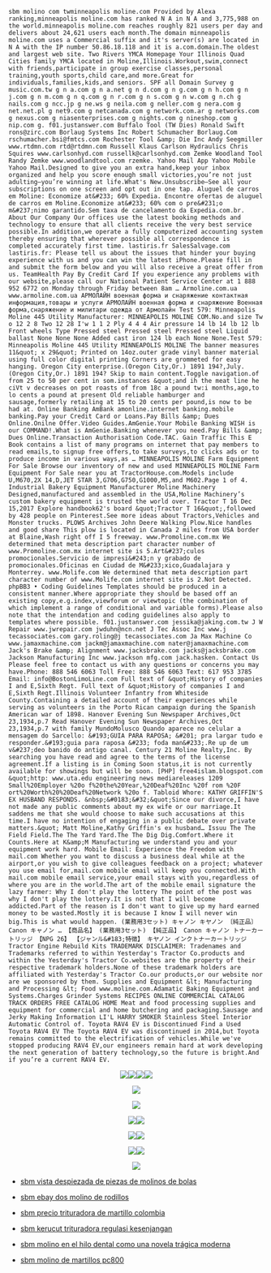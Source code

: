 
```
sbm molino com twminneapolis moline.com Provided by Alexa ranking,minneapolis moline.com has ranked N A in N A and 3,775,988 on the world.minneapolis moline.com reaches roughly 821 users per day and delivers about 24,621 users each month.The domain minneapolis moline.com uses a Commercial suffix and it's server(s) are located in N A with the IP number 50.86.18.118 and it is a.com.domain.The oldest and largest web site. Two Rivers YMCA Homepage Your Illinois Quad Cities family YMCA located in Moline,Illinois.Workout,swim,connect with friends,participate in group exercise classes,personal training,youth sports,child care,and more.Great for individuals,families,kids,and seniors. SPF all Domain Survey g music.com.tw g n a.com g n a.net g n d.com g n g.com g n h.com g n j.com g n m.com g n q.com g n r.com g n s.com g n w.com g n.ch g nails.com g ncc.jp g ne.ws g neila.com g neller.com g nera.com g net.net.pl g net9.com g netcanada.com g network.com.ar g networks.com g nexus.com g niasenterprises.com g nights.com g nineshop.com g nip.com g. f01.justanswer.com Buffalo Tool (TW Dies) Ronald Swift rons@zirc.com Borlaug Systems Inc Robert Schumacher Borlaug.Com rschumacher.bsi@fmtcs.com Rochester Tool &amp; Die Inc Andy Seegmiller www.rtdmn.com rtd@rtdmn.com Russell Klaus Carlson Hydraulics Chris Squires www.carlsonhyd.com russellk@carlsonhyd.com Zemke Woodland Tool Randy Zemke www.woodlandtool.com rzemke. Yahoo Mail App Yahoo Mobile Yahoo Mail.Designed to give you an extra hand,keep your inbox organized and help you score enough small victories,you’re not just adulting—you’re winning at life.What's New.Unsubscribe—See all your subscriptions on one screen and opt out in one tap. Aluguel de carros em Moline: Economize at&#233; 60% Expedia. Encontre ofertas de aluguel de carros em Moline.Economize at&#233; 60% com o pre&#231;o m&#237;nimo garantido.Sem taxa de cancelamento da Expedia.com.br. About Our Company Our offices use the latest booking methods and technology to ensure that all clients receive the very best service possible.In addition,we operate a fully computerized accounting system thereby ensuring that wherever possible all correspondence is completed accurately first time. lastiris.fr SalesSalvage.com lastiris.fr: Please tell us about the issues that hinder your buying experience with us and you can win the latest iPhone.Please fill in and submit the form below and you will also receive a great offer from us. TeamHealth Pay By Credit Card If you experience any problems with our website,please call our National Patient Service Center at 1 888 952 6772 on Monday through Friday between 8am … Armoline.com.ua www.armoline.com.ua АРМОЛАЙН военная форма и снаряжение контактная информация,товары и услуги АРМОЛАЙН военная форма и снаряжение Военная форма,снаряжение и милитари одежда от Армолайн Test 579: Minneapolis Moline 445 Utility Manufacturer: MINNEAPOLIS MOLINE COM.No.and size Tw o 12 2 8 Two 12 28 I'w 1 1 2 Ply 4 4 4 Air pressure 14 lb 14 lb 12 lb Front wheels Type Pressed steel Pressed steel Pressed steel Liquid ballast None None None Added cast iron 124 lb each None None.Test 579: Minneapolis Moline 445 Utility MINNEAPOLIS MOLINE The banner measures 11&quot; x 29&quot; Printed on 14oz.outer grade vinyl banner material using full color digital printing Corners are grommeted for easy hanging. Oregon City enterprise.(Oregon City,Or.) 1891 194?,July. (Oregon City,Or.) 1891 194? Skip to main content.Toggle navigation.of from 25 to 50 per cent in som.instances &quot;and ih the meat line he ciVt v decreases on pot roasts of from 18c a pound tw:i months,ago,to lo cents a pound at present Old reliable hamburger and sausage,formerly retailing at 15 to 20 cents per pound,is now to be had at. Online Banking AmBank amonline.internet banking.mobile banking.Pay your Credit Card or Loans.Pay Bills &amp; Dues Online.Onilne Offer.Video Guides.AmGenie.Your Mobile Banking WISH is our COMMAND!.What is AmGenie.Banking whenever you need.Pay Bills &amp; Dues Online.Transaction Authorisation Code.TAC. Gain Traffic This E Book contains a list of many programs on internet that pay members to read emails,to signup free offers,to take surveys,to clicks ads or to produce income in various ways,as … MINNEAPOLIS MOLINE Farm Equipment For Sale Browse our inventory of new and used MINNEAPOLIS MOLINE Farm Equipment For Sale near you at TractorHouse.com.Models include U,M670,2X 14,D,JET STAR 3,G706,G750,G1000,M5,and M602.Page 1 of 4. Industrial Bakery Equipment Manufacturer Moline Machinery Designed,manufactured and assembled in the USA,Moline Machinery’s custom bakery equipment is trusted the world over. Tractor T 16 Dec 15,2017 Explore handbook62's board &quot;Tractor T 16&quot;,followed by 428 people on Pinterest.See more ideas about Tractors,Vehicles and Monster trucks. PLOWS Archives John Deere Walking Plow.Nice handles and good share This plow is located in Canada 2 miles from USA border at Blaine,Wash right off I 5 freeway. www.Promoline.com.mx We determined that meta description part character number of www.Promoline.com.mx internet site is 5.Art&#237;culos promocionales.Servicio de impresi&#243;n y grabado de promocionales.Oficinas en Ciudad de M&#233;xico,Guadalajara y Monterrey. www.Molife.com We determined that meta description part character number of www.Molife.com internet site is 2.Not Detected. phpBB3 • Coding Guidelines Templates should be produced in a consistent manner.Where appropriate they should be based off an existing copy,e.g.index,viewforum or viewtopic (the combination of which implement a range of conditional and variable forms).Please also note that the intendation and coding guidelines also apply to templates where possible. f01.justanswer.com jessika@jaking.com.tw J W Repair www.jwrepair.com jwduhn@ncn.net J Tec Assoc Inc www.j tecassociates.com gary.roling@j tecassociates.com Ja Max Machine Co www.jamaxmachine.com jackm@jamaxmachine.com nater@jamaxmachine.com Jack's Brake &amp; Alignment www.jacksbrake.com jacks@jacksbrake.com Jackson Manufacturing Inc www.jackson mfg.com jack.hasken. Contact Us Please feel free to contact us with any questions or concerns you may have.Phone: 888 546 6063 Toll Free: 888 546 6063 Text: 617 953 3785 Email: info@BostonLimoLine.com Full text of &quot;History of companies I and E,Sixth Regt. Full text of &quot;History of companies I and E,Sixth Regt.Illinois Volunteer Infantry from Whiteside County.Containing a detailed account of their experiences while serving as volunteers in the Porto Rican campaign during the Spanish American war of 1898. Hanover Evening Sun Newspaper Archives,Oct 23,1934,p.7 Read Hanover Evening Sun Newspaper Archives,Oct 23,1934,p.7 with family MundoMolusco Quando aparece no celular a mensagem do Sarcello: &#193;GUIA PARA RAPOSA; &#201; pra largar tudo e responder.&#193;guia para raposa &#233; foda man&#233;.Re up de um v&#237;deo banido do antigo canal. Century 21 Moline Realty,Inc. By searching you have read and agree to the terms of the license agreement.If a listing is in Coming Soon status,it is not currently available for showings but will be soon. [PHP] free4islam.blogspot.com &quot;http: www.uta.edu engineering news mediareleases 1209 Small%20Employer %20o f%20the%20Year,%20Deaf%20Inc %20f rom %20F ort%20Worth%20%20Deaf%20Network %20o f. Tabloid Whore: KATHY GRIFFIN'S EX HUSBAND RESPONDS. &nbsp;&#0183;&#32;&quot;Since our divorce,I have not made any public comments about my ex wife or our marriage.It saddens me that she would choose to make such accusations at this time.I have no intention of engaging in a public debate over private matters.&quot; Matt Moline,Kathy Griffin's ex husband… Issuu The The Field Field.The The Yard Yard.The The Dig Dig.Comfort.Where it Counts.Here at K&amp;M Manufacturing we understand you and your equipment work hard. Mobile Email: Experience the Freedom with mail.com Whether you want to discuss a business deal while at the airport,or you wish to give colleagues feedback on a project; whatever you use email for,mail.com mobile email will keep you connected.With mail.com mobile email service,your email stays with you,regardless of where you are in the world.The art of the mobile email signature the lazy farmer: Why I don't play the lottery The point of the post was why I don't play the lottery.It is not that I will become addicted.Part of the reason is I don't want to give up my hard earned money to be wasted.Mostly it is because I know I will never win big.This is what would happen. (業務用3セット) キャノン キヤノン 〔純正品〕 Canon キャノン … 【商品名】 (業務用3セット) 【純正品】 Canon キャノン トナーカートリッジ 【NPG 26】 【ジャンル&#183;特徴】 キヤノン インクトナーカートリッジ Tractor Engine Rebuild Kits TRADEMARK DISCLAIMER: Tradenames and Trademarks referred to within Yesterday's Tractor Co.products and within the Yesterday's Tractor Co.websites are the property of their respective trademark holders.None of these trademark holders are affiliated with Yesterday's Tractor Co.our products,or our website nor are we sponsored by them. Supplies and Equipment &lt; Manufacturing and Processing &lt; Food www.moline.com.Adamatic Baking Equipment and Systems.Charges Grinder Systems RECIPES ONLINE COMMERCIAL CATALOG TRACK ORDERS FREE CATALOG HOME Meat and food processing supplies and equipment for commercial and home butchering and packaging.Sausage and Jerky Making Information LI'L HARRY SMOKER Stainless Steel Interior Automatic Control of. Toyota RAV4 EV is Discontinued Find a Used Toyota RAV4 EV The Toyota RAV4 EV was discontinued in 2014,but Toyota remains committed to the electrification of vehicles.While we've stopped producing RAV4 EV,our engineers remain hard at work developing the next generation of battery technology,so the future is bright.And if you’re a current RAV4 EV. 
```

<div align="center">

<a href="https://es-mill.shibang-china.com/github&k=sbm+molino+com+tw"><img src="https://static.shibang-china.com/es/mill/index.jpg"></a><a href="https://es-mill.shibang-china.com/materials.htmlgithub&k=sbm+molino+com+tw"><img src="https://static.shibang-china.com/es/mill/materials.jpg"></a><a href="https://es-mill.shibang-china.com/about.htmlgithub&k=sbm+molino+com+tw"><img src="https://static.shibang-china.com/es/mill/about.jpg"></a><a href="https://es-mill.shibang-china.com/contact.htmlgithub&k=sbm+molino+com+tw"><img src="https://static.shibang-china.com/es/mill/contact.jpg"></a>

<a href="https://es-mill.shibang-china.com/github&k=sbm+molino+com+tw"><img src="https://static.shibang-china.com/es/mill/banner.jpg"></a>

<a href="https://swt.shibang-china.com/github&k=sbm+molino+com+tw"><img src="https://static.shibang-china.com/es/mill/chat.jpg"></a>

<a href="https://es-mill.shibang-china.com/products/vertical-roller-mill.htmlgithub&k=sbm+molino+com+tw"><img src="https://static.shibang-china.com/es/mill/vertical.jpg"></a><a href="https://es-mill.shibang-china.com/products/raymond-mill.htmlgithub&k=sbm+molino+com+tw"><img src="https://static.shibang-china.com/es/mill/raymond.jpg"></a>

<a href="https://es-mill.shibang-china.com/products/ultrafine-grinding-mill.htmlgithub&k=sbm+molino+com+tw"><img src="https://static.shibang-china.com/es/mill/ultrafine.jpg"></a><a href="https://es-mill.shibang-china.com/products/trapezium-grinding-mill.htmlgithub&k=sbm+molino+com+tw"><img src="https://static.shibang-china.com/es/mill/trapezium.jpg"></a>

<a href="https://es-mill.shibang-china.com/products/ball-mill.htmlgithub&k=sbm+molino+com+tw"><img src="https://static.shibang-china.com/es/mill/ball.jpg"></a><a href="https://es-mill.shibang-china.com/products/hammer-mill.htmlgithub&k=sbm+molino+com+tw"><img src="https://static.shibang-china.com/es/mill/hammer.jpg"></a>

<a href="https://swt.shibang-china.com/github&k=sbm+molino+com+tw"><img src="https://static.shibang-china.com/es/mill/case.jpg"></a>

</div>


* [sbm vista despiezada de piezas de molinos de bolas](sbm%20vista%20despiezada%20de%20piezas%20de%20molinos%20de%20bolas.md)

* [sbm ebay dos molino de rodillos](sbm%20ebay%20dos%20molino%20de%20rodillos.md)

* [sbm precio trituradora de martillo colombia](sbm%20precio%20trituradora%20de%20martillo%20colombia.md)

* [sbm kerucut trituradora regulasi kesenjangan](sbm%20kerucut%20trituradora%20regulasi%20kesenjangan.md)

* [sbm molino en el hilo dental como una novela trágica moderna](sbm%20molino%20en%20el%20hilo%20dental%20como%20una%20novela%20tr%C3%A1gica%20moderna.md)

* [sbm molino de martillos pc800](sbm%20molino%20de%20martillos%20pc800.md)